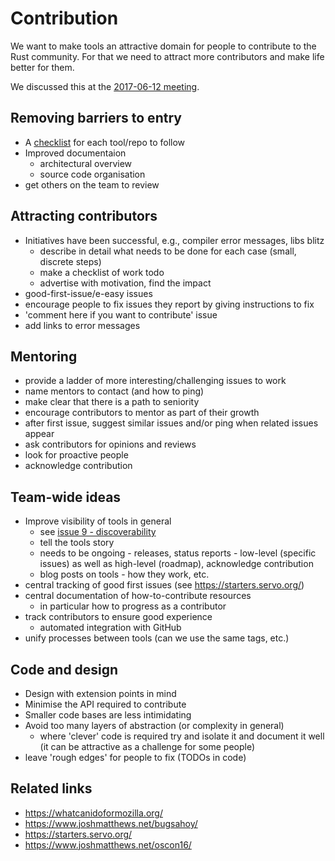 # Contribution

We want to make tools an attractive domain for people to contribute to the Rust
community. For that we need to attract more contributors and make life better
for them.

We discussed this at the [2017-06-12 meeting](../minutes/meeting%20notes%202017-06-12.md).

## Removing barriers to entry

* A [checklist](checklist.md) for each tool/repo to follow
* Improved documentaion
  - architectural overview
  - source code organisation
* get others on the team to review


## Attracting contributors

* Initiatives have been successful, e.g., compiler error messages, libs blitz
  - describe in detail what needs to be done for each case (small, discrete steps)
  - make a checklist of work todo
  - advertise with motivation, find the impact
* good-first-issue/e-easy issues
* encourage people to fix issues they report by giving instructions to fix
* 'comment here if you want to contribute' issue
* add links to error messages


## Mentoring

* provide a ladder of more interesting/challenging issues to work
* name mentors to contact (and how to ping)
* make clear that there is a path to seniority
* encourage contributors to mentor as part of their growth
* after first issue, suggest similar issues and/or ping when related issues appear
* ask contributors for opinions and reviews
* look for proactive people
* acknowledge contribution


## Team-wide ideas

* Improve visibility of tools in general
  - see [issue 9 - discoverability](https://github.com/nrc/dev-tools-team/issues/9)
  - tell the tools story
  - needs to be ongoing - releases, status reports - low-level (specific issues) as well as high-level (roadmap), acknowledge contribution
  - blog posts on tools - how they work, etc.
* central tracking of good first issues (see https://starters.servo.org/)
* central documentation of how-to-contribute resources
  - in particular how to progress as a contributor
* track contributors to ensure good experience
  - automated integration with GitHub
* unify processes between tools (can we use the same tags, etc.)


## Code and design

* Design with extension points in mind
* Minimise the API required to contribute
* Smaller code bases are less intimidating
* Avoid too many layers of abstraction (or complexity in general)
  - where 'clever' code is required try and isolate it and document it well (it can be attractive as a challenge for some people)
* leave 'rough edges' for people to fix (TODOs in code)


## Related links

* https://whatcanidoformozilla.org/
* https://www.joshmatthews.net/bugsahoy/
* https://starters.servo.org/
* https://www.joshmatthews.net/oscon16/
